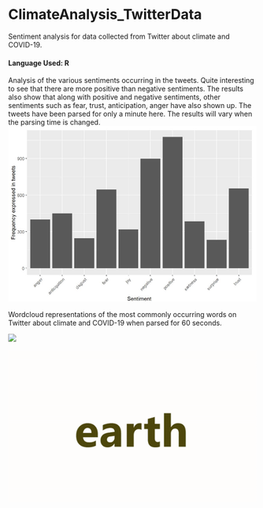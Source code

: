 # ClimateAnalysis_TwitterData
Sentiment analysis for data collected from Twitter about climate and COVID-19.

#### Language Used: R

Analysis of the various sentiments occurring in the tweets. Quite interesting to see that there are more positive than negative sentiments. The results also show that along with positive and negative sentiments, other sentiments such as fear, trust, anticipation, anger have also shown up. The tweets have been parsed for only a minute here. The results will vary when the parsing time is changed.
![](sentiments.jpg)

Wordcloud representations of the most commonly occurring words on Twitter about climate and COVID-19 when parsed for 60 seconds. 

![](wordcloud2_plt.gif)

![](wordcloud2_plt2.gif)

